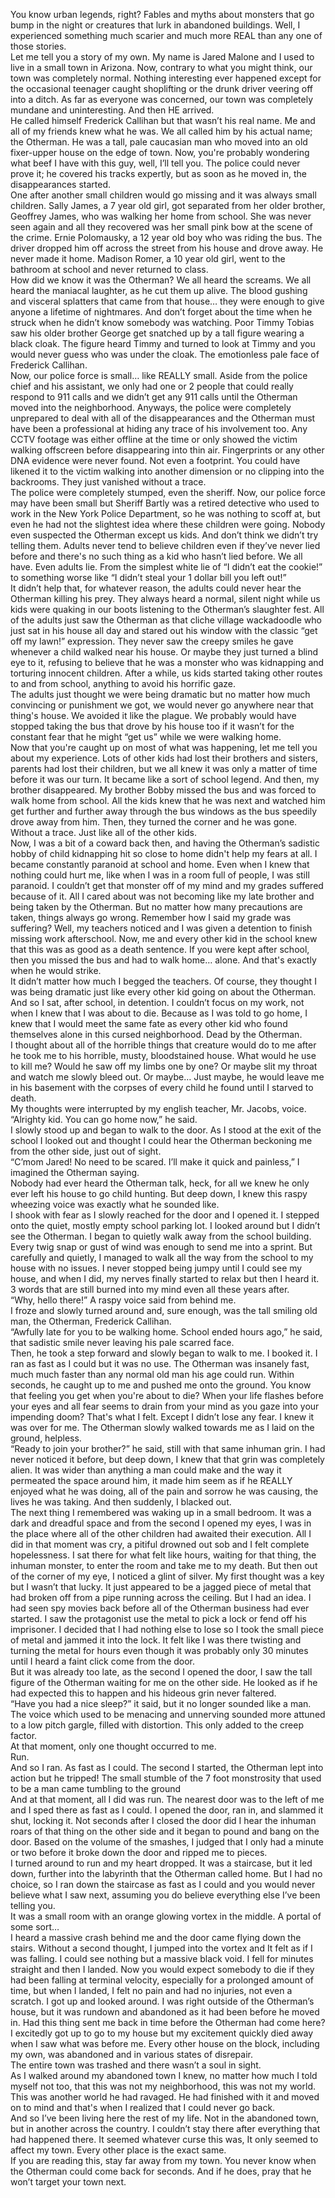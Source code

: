 You know urban legends, right? Fables and myths about monsters that go bump in the night or creatures that lurk in abandoned buildings. Well, I experienced something much scarier and much more REAL than any one of those stories.  
Let me tell you a story of my own. My name is Jared Malone and I used to live in a small town in Arizona. Now, contrary to what you might think, our town was completely normal. Nothing interesting ever happened except for the occasional teenager caught shoplifting or the drunk driver veering off into a ditch. As far as everyone was concerned, our town was completely mundane and uninteresting. And then HE arrived.  
He called himself Frederick Callihan but that wasn’t his real name. Me and all of my friends knew what he was. We all called him by his actual name; the Otherman. He was a tall, pale caucasian man who moved into an old fixer-upper house on the edge of town. Now, you're probably wondering what beef I have with this guy, well, I’ll tell you. The police could never prove it; he covered his tracks expertly, but as soon as he moved in, the disappearances started.  
One after another small children would go missing and it was always small children. Sally James, a 7 year old girl, got separated from her older brother, Geoffrey James, who was walking her home from school. She was never seen again and all they recovered was her small pink bow at the scene of the crime. Ernie Polomausky, a 12 year old boy who was riding the bus. The driver dropped him off across the street from his house and drove away. He never made it home. Madison Romer, a 10 year old girl, went to the bathroom at school and never returned to class.  
How did we know it was the Otherman? We all heard the screams. We all heard the maniacal laughter, as he cut them up alive. The blood gushing and visceral splatters that came from that house… they were enough to give anyone a lifetime of nightmares. And don’t forget about the time when he struck when he didn’t know somebody was watching. Poor Timmy Tobias saw his older brother George get snatched up by a tall figure wearing a black cloak. The figure heard Timmy and turned to look at Timmy and you would never guess who was under the cloak. The emotionless pale face of Frederick Callihan.  
Now, our police force is small… like REALLY small. Aside from the police chief and his assistant, we only had one or 2 people that could really respond to 911 calls and we didn’t get any 911 calls until the Otherman moved into the neighborhood. Anyways, the police were completely unprepared to deal with all of the disappearances and the Otherman must have been a professional at hiding any trace of his involvement too. Any CCTV footage was either offline at the time or only showed the victim walking offscreen before disappearing into thin air. Fingerprints or any other DNA evidence were never found. Not even a footprint. You could have likened it to the victim walking into another dimension or no clipping into the backrooms. They just vanished without a trace.  
The police were completely stumped, even the sheriff. Now, our police force may have been small but Sheriff Bartly was a retired detective who used to work in the New York Police Department, so he was nothing to scoff at, but even he had not the slightest idea where these children were going. Nobody even suspected the Otherman except us kids. And don’t think we didn’t try telling them. Adults never tend to believe children even if they’ve never lied before and there's no such thing as a kid who hasn’t lied before. We all have. Even adults lie. From the simplest white lie of “I didn’t eat the cookie!” to something worse like “I didn’t steal your 1 dollar bill you left out!”   
It didn’t help that, for whatever reason, the adults could never hear the Otherman killing his prey. They always heard a normal, silent night while us kids were quaking in our boots listening to the Otherman’s slaughter fest. All of the adults just saw the Otherman as that cliche village wackadoodle who just sat in his house all day and stared out his window with the classic “get off my lawn!” expression. They never saw the creepy smiles he gave whenever a child walked near his house. Or maybe they just turned a blind eye to it, refusing to believe that he was a monster who was kidnapping and torturing innocent children. After a while, us kids started taking other routes to and from school, anything to avoid his horrific gaze.  
The adults just thought we were being dramatic but no matter how much convincing or punishment we got, we would never go anywhere near that thing's house. We avoided it like the plague. We probably would have stopped taking the bus that drove by his house too if it wasn’t for the constant fear that he might “get us” while we were walking home.  
Now that you're caught up on most of what was happening, let me tell you about my experience. Lots of other kids had lost their brothers and sisters, parents had lost their children, but we all knew it was only a matter of time before it was our turn. It became like a sort of school legend. And then, my brother disappeared. My brother Bobby missed the bus and was forced to walk home from school. All the kids knew that he was next and watched him get further and further away through the bus windows as the bus speedily drove away from him. Then, they turned the corner and he was gone. Without a trace. Just like all of the other kids.  
Now, I was a bit of a coward back then, and having the Otherman’s sadistic hobby of child kidnapping hit so close to home didn't help my fears at all. I became constantly paranoid at school and home. Even when I knew that nothing could hurt me, like when I was in a room full of people, I was still paranoid. I couldn’t get that monster off of my mind and my grades suffered because of it. All I cared about was not becoming like my late brother and being taken by the Otherman. But no matter how many precautions are taken, things always go wrong. Remember how I said my grade was suffering? Well, my teachers noticed and I was given a detention to finish missing work afterschool. Now, me and every other kid in the school knew that this was as good as a death sentence. If you were kept after school, then you missed the bus and had to walk home… alone. And that's exactly when he would strike.  
It didn’t matter how much I begged the teachers. Of course, they thought I was being dramatic just like every other kid going on about the Otherman. And so I sat, after school, in detention. I couldn’t focus on my work, not when I knew that I was about to die. Because as I was told to go home, I knew that I would meet the same fate as every other kid who found themselves alone in this cursed neighborhood. Dead by the Otherman.  
I thought about all of the horrible things that creature would do to me after he took me to his horrible, musty, bloodstained house. What would he use to kill me? Would he saw off my limbs one by one? Or maybe slit my throat and watch me slowly bleed out. Or maybe… Just maybe, he would leave me in his basement with the corpses of every child he found until I starved to death.  
My thoughts were interrupted by my english teacher, Mr. Jacobs, voice.  
“Alrighty kid. You can go home now,” he said.  
I slowly stood up and began to walk to the door. As I stood at the exit of the school I looked out and thought I could hear the Otherman beckoning me from the other side, just out of sight.  
“C’mom Jared! No need to be scared. I’ll make it quick and painless,” I imagined the Otherman saying.  
Nobody had ever heard the Otherman talk, heck, for all we knew he only ever left his house to go child hunting. But deep down, I knew this raspy wheezing voice was exactly what he sounded like.  
I shook with fear as I slowly reached for the door and I opened it. I stepped onto the quiet, mostly empty school parking lot. I looked around but I didn’t see the Otherman. I began to quietly walk away from the school building. Every twig snap or gust of wind was enough to send me into a sprint. But carefully and quietly, I managed to walk all the way from the school to my house with no issues. I never stopped being jumpy until I could see my house, and when I did, my nerves finally started to relax but then I heard it. 3 words that are still burned into my mind even all these years after.  
“Why, hello there!” A raspy voice said from behind me.  
I froze and slowly turned around and, sure enough, was the tall smiling old man, the Otherman, Frederick Callihan.  
“Awfully late for you to be walking home. School ended hours ago,” he said, that sadistic smile never leaving his pale scarred face.  
Then, he took a step forward and slowly began to walk to me. I booked it. I ran as fast as I could but it was no use. The Otherman was insanely fast, much much faster than any normal old man his age could run. Within seconds, he caught up to me and pushed me onto the ground. You know that feeling you get when you're about to die? When your life flashes before your eyes and all fear seems to drain from your mind as you gaze into your impending doom? That's what I felt. Except I didn’t lose any fear. I knew it was over for me. The Otherman slowly walked towards me as I laid on the ground, helpless.  
“Ready to join your brother?” he said, still with that same inhuman grin. I had never noticed it before, but deep down, I knew that that grin was completely alien. It was wider than anything a man could make and the way it permeated the space around him, it made him seem as if he REALLY enjoyed what he was doing, all of the pain and sorrow he was causing, the lives he was taking. And then suddenly, I blacked out.  
The next thing I remembered was waking up in a small bedroom. It was a dark and dreadful space and from the second I opened my eyes, I was in the place where all of the other children had awaited their execution. All I did in that moment was cry, a pitiful drowned out sob and I felt complete hopelessness. I sat there for what felt like hours, waiting for that thing, the inhuman monster, to enter the room and take me to my death. But then out of the corner of my eye, I noticed a glint of silver. My first thought was a key but I wasn’t that lucky. It just appeared to be a jagged piece of metal that had broken off from a pipe running across the ceiling. But I had an idea. I had seen spy movies back before all of the Otherman business had ever started. I saw the protagonist use the metal to pick a lock or fend off his imprisoner. I decided that I had nothing else to lose so I took the small piece of metal and jammed it into the lock. It felt like I was there twisting and turning the metal for hours even though it was probably only 30 minutes until I heard a faint click come from the door.  
But it was already too late, as the second I opened the door, I saw the tall figure of the Otherman waiting for me on the other side. He looked as if he had expected this to happen and his hideous grin never faltered.  
“Have you had a nice sleep?” it said, but it no longer sounded like a man.   
The voice which used to be menacing and unnerving sounded more attuned to a low pitch gargle, filled with distortion. This only added to the creep factor.  
At that moment, only one thought occurred to me.  
Run.  
And so I ran. As fast as I could. The second I started, the Otherman lept into action but he tripped! The small stumble of the 7 foot monstrosity that used to be a man came tumbling to the ground  
And at that moment, all I did was run. The nearest door was to the left of me and I sped there as fast as I could. I opened the door, ran in, and slammed it shut, locking it. Not seconds after I closed the door did I hear the inhuman roars of that thing on the other side and it began to pound and bang on the door. Based on the volume of the smashes, I judged that I only had a minute or two before it broke down the door and ripped me to pieces.  
I turned around to run and my heart dropped. It was a staircase, but it led down, further into the labyrinth that the Otherman called home. But I had no choice, so I ran down the staircase as fast as I could and you would never believe what I saw next, assuming you do believe everything else I’ve been telling you.  
It was a small room with an orange glowing vortex in the middle. A portal of some sort…  
I heard a massive crash behind me and the door came flying down the stairs. Without a second thought, I jumped into the vortex and It felt as if I was falling. I could see nothing but a massive black void. I fell for minutes straight and then I landed. Now you would expect somebody to die if they had been falling at terminal velocity, especially for a prolonged amount of time, but when I landed, I felt no pain and had no injuries, not even a scratch. I got up and looked around. I was right outside of the Otherman’s house, but it was rundown and abandoned as it had been before he moved in. Had this thing sent me back in time before the Otherman had come here?  
I excitedly got up to go to my house but my excitement quickly died away when I saw what was before me. Every other house on the block, including my own, was abandoned and in various states of disrepair.  
The entire town was trashed and there wasn’t a soul in sight.  
As I walked around my abandoned town I knew, no matter how much I told myself not too, that this was not my neighborhood, this was not my world. This was another world he had ravaged. He had finished with it and moved on to mind and that's when I realized that I could never go back.  
And so I’ve been living here the rest of my life. Not in the abandoned town, but in another across the country. I couldn’t stay there after everything that had happened there. It seemed whatever curse this was, It only seemed to affect my town. Every other place is the exact same.  
If you are reading this, stay far away from my town. You never know when the Otherman could come back for seconds. And if he does, pray that he won’t target your town next.  
